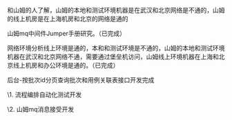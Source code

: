  和山姆的人了解，山姆的本地和测试环境机器是在武汉和北京网络是不通的，山姆的线上机房是在上海机房和北京的网络是通的

山姆mq中间件Jumper手册研究。（已完成）

 网络环境分析线上环境是通的，本和和测试环境是不通的，山姆的本地和测试环境机器在武汉和北京网络不通，需要通过堡垒机访问，山姆线上环境机器在上海和北京线上机房和办公环境是通的。（已完成）

后台-按批次id分页查询批次和用例关联表接口开发完成



\1.         流程编排自动化测试开发

\2.         山姆mq消息接受开发
